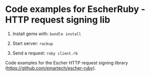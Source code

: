 Code examples for EscherRuby - HTTP request signing lib
=======================================================

  1) Install gems with: `bundle install`
  
  2) Start server: `rackup`
  
  3) Send a request: `ruby client.rb`

Code examples for the Escher HTTP request signing library (https://github.com/emartech/escher-ruby).
